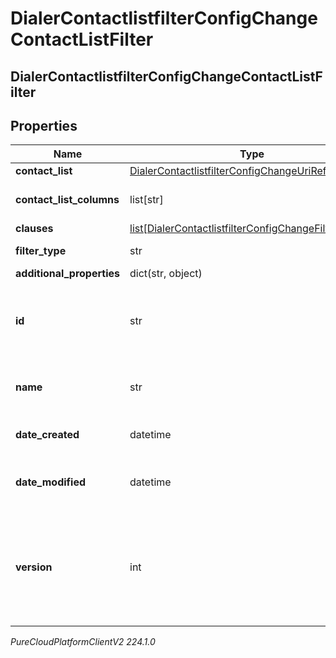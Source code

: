 # DialerContactlistfilterConfigChangeContactListFilter

## DialerContactlistfilterConfigChangeContactListFilter

## Properties

|Name | Type | Description | Notes|
|------------ | ------------- | ------------- | -------------|
| **contact_list** | [DialerContactlistfilterConfigChangeUriReference](DialerContactlistfilterConfigChangeUriReference) |  | [optional] |
| **contact_list_columns** | list[str] | The list of contact list columns | [optional] |
| **clauses** | [list[DialerContactlistfilterConfigChangeFilterClause]](DialerContactlistfilterConfigChangeFilterClause) |  | [optional] |
| **filter_type** | str | Contact list filter type | [optional] |
| **additional_properties** | dict(str, object) |  | [optional] |
| **id** | str | The globally unique identifier for the object. | [optional] |
| **name** | str | The UI-visible name of the object | [optional] |
| **date_created** | datetime | Creation time of the entity | [optional] |
| **date_modified** | datetime | Last modified time of the entity | [optional] |
| **version** | int | Required for updates, must match the version number of the most recent update | [optional] |



_PureCloudPlatformClientV2 224.1.0_
